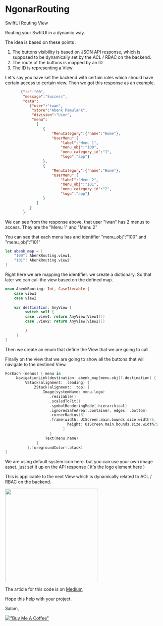 # NgonarRouting
SwiftUI Routing View

Routing your SwfitUI in a dynamic way.

The idea is based on these points :
1. The buttons visibility is based on JSON API response, which is supposed to be dynamically set by the ACL / RBAC on the backend.
2. The route of the buttons is mapped by an ID
3. The ID is representing a View

Let's say you have set the backend with certain roles which should have certain access to certain view.
Then we got this response as an example.

```json
       {"rc":"00",
        "message":"Success",
        "data":
           {"user":"iwan",
            "store":"Abenk Pamulank",
            "division":"User",
            "menu":
              [
                 {
                     "MenuCategory":{"name":"Home"},
                     "UserMenu":{
                         "label":"Menu 1",
                         "menu_obj":"100",
                         "menu_category_id":"1", 
                         "logo":"app"}
                 },
                 {
                     "MenuCategory":{"name":"Home"},
                     "UserMenu":{
                         "label":"Menu 2",
                         "menu_obj":"101",
                         "menu_category_id":"2", 
                         "logo":"app"}
                 }
              ]
           }
        }
```
We can see from the response above, that user "Iwan" has 2 menus to access.
They are the "Menu 1" and "Menu 2"

You can see that each menu has and identifier "menu_obj":"100" and "menu_obj":"101"

```swift
let abenk_map = [
    "100": AbenkRouting.view1,
    "101": AbenkRouting.view2
]
```
Right here we are mapping the identifier. we create a dictionary. So that later we can call the view based on the defined map.

```swift
enum AbenkRouting: Int, CaseIterable {
    case view1
    case view2
    
    var destination: AnyView {
         switch self {
         case .view1: return AnyView(View1())
         case .view2: return AnyView(View2())
         
         }
     }
}
```

Then we create an enum that define the View that we are going to call.

Finally on the view that we are going to show all the buttons that will navigate to the destined View.

```swift
ForEach (menus) { menu in                       
     NavigationLink(destination: abenk_map[menu.obj]?.destination) {
         VStack(alignment: .leading) {
             ZStack(alignment: .top) {
                 Image(systemName: menu.logo)
                    .resizable()
                    .scaledToFit()
                    .symbolRenderingMode(.hierarchical)
                    .ignoresSafeArea(.container, edges: .bottom)
                    .cornerRadius(8)
                    .frame(width: UIScreen.main.bounds.size.width/5,
                            height: UIScreen.main.bounds.size.width/5
                          )
                    }
                  Text(menu.name)
              }
          }.foregroundColor(.black)
}
```
We are using default system icon here. but you can use your own image asset.
just set it up on the API response ( it's the logo element here )

This is applicable to the next View which is dynamically related to ACL / RBAC on the backend.

<img src="https://miro.medium.com/v2/resize:fit:1350/1*v_8u6fwXpJvE6_0RpkpsEw.gif" width="300" >

The article for this code is on [Medium](https://medium.com/@ngonar/swiftui-view-routing-dd8e0954c180)

Hope this help with your project.

Salam,

[!["Buy Me A Coffee"](https://www.buymeacoffee.com/assets/img/custom_images/orange_img.png)](https://www.buymeacoffee.com/ngonar)
